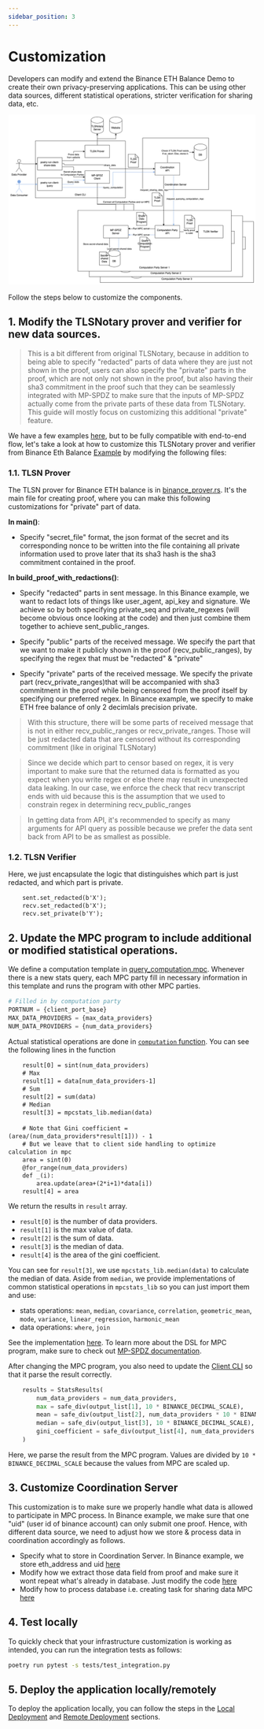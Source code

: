 ```yaml
---
sidebar_position: 3
---
```


# Customization

Developers can modify and extend the Binance ETH Balance Demo to create their own privacy-preserving applications. This can be using other data sources, different statistical operations, stricter verification for sharing data, etc.

![Components Flow Diagram](../components-flow.png)


Follow the steps below to customize the components.

## 1. Modify the TLSNotary prover and verifier for new data sources.

> This is a bit different from original TLSNotary, because in addition to being able to specify "redacted" parts of data where they are just not shown in the proof, users can also specify the "private" parts in the proof, which are not only not shown in the proof, but also having their sha3 commitment in the proof such that they can be seamlessly integrated with MP-SPDZ to make sure that the inputs of MP-SPDZ actually come from the private parts of these data from TLSNotary. This guide will mostly focus on customizing this additional "private" feature.

We have a few examples [here](https://github.com/MPCStats/mpc-demo-infra/tree/main/tlsn/tlsn/examples), but to be fully compatible with end-to-end flow, let's take a look at how to customize this TLSNotary prover and verifier from Binance Eth Balance [Example](https://github.com/MPCStats/mpc-demo-infra/tree/main/tlsn/tlsn/examples/binance) by modifying the following files:

### 1.1. TLSN Prover

The TLSN prover for Binance ETH balance is in [binance_prover.rs](https://github.com/MPCStats/mpc-demo-infra/blob/main/tlsn/tlsn/examples/binance/binance_prover.rs). It's the main file for creating proof, where you can make this following customizations for "private" part of data.

**In main()**:

- Specify "secret_file" format, the json format of the secret and its corresponding nonce to be written into the file containing all private information used to prove later that its sha3 hash is the sha3 commitment contained in the proof.

**In build_proof_with_redactions()**:

- Specify "redacted" parts in sent message.
  In this Binance example, we want to redact lots of things like user_agent, api_key and signature. We achieve so by both specifying private_seq and private_regexes (will become obvious once looking at the code) and then just combine them together to achieve sent_public_ranges.

- Specify "public" parts of the received message.
  We specify the part that we want to make it publicly shown in the proof (recv_public_ranges), by specifying the regex that must be "redacted" & "private"

- Specify "private" parts of the received message.
  We specify the private part (recv_private_ranges)that will be accompanied with sha3 commitment in the proof while being censored from the proof itself by specifying our preferred regex. In Binance example, we specify to make ETH free balance of only 2 decimlals precision private.

> With this structure, there will be some parts of received message that is not in either recv_public_ranges or recv_private_ranges. Those will be just redacted data that are censored without its corresponding commitment (like in original TLSNotary)

> Since we decide which part to censor based on regex, it is very important to make sure that the returned data is formatted as you expect when you write regex or else there may result in unexpected data leaking. In our case, we enforce the check that recv transcript ends with uid because this is the assumption that we used to constrain regex in determining recv_public_ranges

> In getting data from API, it's recommended to specify as many arguments for API query as possible because we prefer the data sent back from API to be as smallest as possible.

### 1.2. TLSN Verifier

Here, we just encapsulate the logic that distinguishes which part is just redacted, and which part is private.

```
    sent.set_redacted(b'X');
    recv.set_redacted(b'X');
    recv.set_private(b'Y');
```

## 2. Update the MPC program to include additional or modified statistical operations.

We define a computation template in [query_computation.mpc](https://github.com/MPCStats/mpc-demo-infra/blob/d8de6b4dcf85ff434ca48cb2af3bd00de43aba8a/mpc_demo_infra/program/query_computation.mpc#L26-L64). Whenever there is a new stats query, each MPC party fill in necessary information in this template and runs the program with other MPC parties.

```python
# Filled in by computation party
PORTNUM = {client_port_base}
MAX_DATA_PROVIDERS = {max_data_providers}
NUM_DATA_PROVIDERS = {num_data_providers}
```

Actual statistical operations are done in [`computation` function](https://github.com/MPCStats/mpc-demo-infra/blob/d8de6b4dcf85ff434ca48cb2af3bd00de43aba8a/mpc_demo_infra/program/query_computation.mpc#L26-L64). You can see the following lines in the function
```python=
    result[0] = sint(num_data_providers)
    # Max
    result[1] = data[num_data_providers-1]
    # Sum
    result[2] = sum(data)
    # Median
    result[3] = mpcstats_lib.median(data)

    # Note that Gini coefficient = (area/(num_data_providers*result[1])) - 1
    # But we leave that to client side handling to optimize calculation in mpc
    area = sint(0)
    @for_range(num_data_providers)
    def _(i):
        area.update(area+(2*i+1)*data[i])
    result[4] = area
```
We return the results in `result` array.
- `result[0]` is the number of data providers.
- `result[1]` is the max value of data.
- `result[2]` is the sum of data.
- `result[3]` is the median of data.
- `result[4]` is the area of the gini coefficient.

You can see for `result[3]`, we use `mpcstats_lib.median(data)` to calculate the median of data. Aside from `median`, we provide implementations of common statistical operations in `mpcstats_lib` so you can just import them and use:
- stats operations: `mean`, `median`, `covariance`, `correlation`, `geometric_mean`, `mode`, `variance`, `linear_regression`, `harmonic_mean`
- data operations: `where`, `join`

See the implementation [here](https://github.com/MPCStats/MP-SPDZ/blob/cdad13da73d4bcd7e10c04efd8c22cba7453f0c3/mpcstats/mpcstats_lib.py#L79-L303). To learn more about the DSL for MPC program, make sure to check out [MP-SPDZ documentation](https://mp-spdz.readthedocs.io/en/latest/readme.html).

After changing the MPC program, you also need to update the [Client CLI](https://github.com/MPCStats/mpc-demo-infra/blob/c57245417eec906947bd463e4651ecc528f949ce/mpc_demo_infra/client_lib/lib.py#L107-L113) so that it parse the result correctly.

```python
    results = StatsResults(
        num_data_providers = num_data_providers,
        max = safe_div(output_list[1], 10 * BINANCE_DECIMAL_SCALE),
        mean = safe_div(output_list[2], num_data_providers * 10 * BINANCE_DECIMAL_SCALE),
        median = safe_div(output_list[3], 10 * BINANCE_DECIMAL_SCALE),
        gini_coefficient = safe_div(output_list[4], num_data_providers * output_list[2]) - 1,
    )
```
Here, we parse the result from the MPC program. Values are divided by `10 * BINANCE_DECIMAL_SCALE` because the values from MPC are scaled up.

## 3. Customize Coordination Server

This customization is to make sure we properly handle what data is allowed to participate in MPC process. In Binance example, we make sure that one "uid" (user id of binance account) can only submit one proof. Hence, with different data source, we need to adjust how we store & process data in coordination accordingly as follows.

- Specify what to store in Coordination Server.
  In Binance example, we store eth_address and uid [here](https://github.com/MPCStats/mpc-demo-infra/blob/e73b35aa487b8dc1efd403edddb80f10ebebf681/mpc_demo_infra/coordination_server/database.py#L31)
- Modify how we extract those data field from proof and make sure it wont repeat what's already in database.
  Just modify the code [here](https://github.com/MPCStats/mpc-demo-infra/blob/e73b35aa487b8dc1efd403edddb80f10ebebf681/mpc_demo_infra/coordination_server/routes.py#L142-L157)
- Modify how to process database i.e. creating task for sharing data MPC [here](https://github.com/MPCStats/mpc-demo-infra/blob/e73b35aa487b8dc1efd403edddb80f10ebebf681/mpc_demo_infra/coordination_server/routes.py#L233-L250)

## 4. Test locally

To quickly check that your infrastructure customization is working as intended, you can run the integration tests as follows:

```bash
poetry run pytest -s tests/test_integration.py
```

## 5. Deploy the application locally/remotely

To deploy the application locally, you can follow the steps in the [Local Deployment](/getting-started/local-deployment) and [Remote Deployment](/getting-started/remote-deployment) sections.
